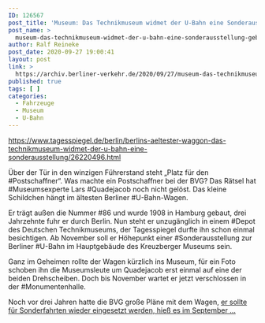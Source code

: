 ```yaml
---
ID: 126567
post_title: 'Museum: Das Technikmuseum widmet der U-Bahn eine Sonderausstellung Gebaut wurde er vor 112 Jahren – der älteste U-Bahn-Waggon Berlins., aus Der Tagesspiegel'
post_name: >
  museum-das-technikmuseum-widmet-der-u-bahn-eine-sonderausstellung-gebaut-wurde-er-vor-112-jahren-der-aelteste-u-bahn-waggon-berlins-aus-der-tagesspiegel
author: Ralf Reineke
post_date: 2020-09-27 19:00:41
layout: post
link: >
  https://archiv.berliner-verkehr.de/2020/09/27/museum-das-technikmuseum-widmet-der-u-bahn-eine-sonderausstellung-gebaut-wurde-er-vor-112-jahren-der-aelteste-u-bahn-waggon-berlins-aus-der-tagesspiegel/
published: true
tags: [ ]
categories:
  - Fahrzeuge
  - Museum
  - U-Bahn
---
```

https://www.tagesspiegel.de/berlin/berlins-aeltester-waggon-das-technikmuseum-widmet-der-u-bahn-eine-sonderausstellung/26220496.html

Über der Tür in den winzigen Führerstand steht „Platz für den #Postschaffner“. Was machte ein Postschaffner bei der BVG? Das Rätsel hat #Museumsexperte Lars #Quadejacob noch nicht gelöst. Das kleine Schildchen hängt im ältesten Berliner #U-Bahn-Wagen.

Er trägt außen die Nummer #86 und wurde 1908 in Hamburg gebaut, drei Jahrzehnte fuhr er durch Berlin. Nun steht er unzugänglich in einem #Depot des Deutschen Technikmuseums, der Tagesspiegel durfte ihn schon einmal besichtigen. Ab November soll er Höhepunkt einer #Sonderausstellung zur Berliner #U-Bahn im Hauptgebäude des Kreuzberger Museums sein.

Ganz im Geheimen rollte der Wagen kürzlich ins Museum, für ein Foto schoben ihn die Museumsleute um Quadejacob erst einmal auf eine der beiden Drehscheiben. Doch bis November wartet er jetzt verschlossen in der #Monumentenhalle.

Noch vor drei Jahren hatte die BVG große Pläne mit dem Wagen, <a href="https://www.tagesspiegel.de/berlin/berlins-aeltester-waggon-das-technikmuseum-widmet-der-u-bahn-eine-sonderausstellung/26220496.html">er sollte für Sonderfahrten wieder eingesetzt werden, hieß es im September ...</a>